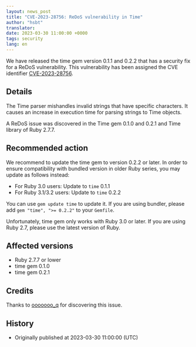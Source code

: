 ```yaml
---
layout: news_post
title: "CVE-2023-28756: ReDoS vulnerability in Time"
author: "hsbt"
translator:
date: 2023-03-30 11:00:00 +0000
tags: security
lang: en
---
```


We have released the time gem version 0.1.1 and 0.2.2 that has a security fix for a ReDoS vulnerability.
This vulnerability has been assigned the CVE identifier [CVE-2023-28756](https://www.cve.org/CVERecord?id=CVE-2023-28756).

## Details

The Time parser mishandles invalid strings that have specific characters. It causes an increase in execution time for parsing strings to Time objects.

A ReDoS issue was discovered in the Time gem 0.1.0 and 0.2.1 and Time library of Ruby 2.7.7. 

## Recommended action

We recommend to update the time gem to version 0.2.2 or later. In order to ensure compatibility with bundled version in older Ruby series, you may update as follows instead:

* For Ruby 3.0 users: Update to `time` 0.1.1
* For Ruby 3.1/3.2 users: Update to `time` 0.2.2

You can use `gem update time` to update it. If you are using bundler, please add `gem "time", ">= 0.2.2"` to your `Gemfile`.

Unfortunately, time gem only works with Ruby 3.0 or later. If you are using Ruby 2.7, please use the latest version of Ruby.

## Affected versions

* Ruby 2.7.7 or lower
* time gem 0.1.0
* time gem 0.2.1

## Credits

Thanks to [ooooooo_q](https://hackerone.com/ooooooo_q?type=user) for discovering this issue.

## History

* Originally published at 2023-03-30 11:00:00 (UTC)
